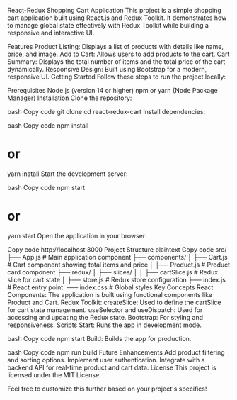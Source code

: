 React-Redux Shopping Cart Application
This project is a simple shopping cart application built using React.js and Redux Toolkit. It demonstrates how to manage global state effectively with Redux Toolkit while building a responsive and interactive UI.

Features
Product Listing: Displays a list of products with details like name, price, and image.
Add to Cart: Allows users to add products to the cart.
Cart Summary: Displays the total number of items and the total price of the cart dynamically.
Responsive Design: Built using Bootstrap for a modern, responsive UI.
Getting Started
Follow these steps to run the project locally:

Prerequisites
Node.js (version 14 or higher)
npm or yarn (Node Package Manager)
Installation
Clone the repository:

bash
Copy code
git clone <repository-url>
cd react-redux-cart
Install dependencies:

bash
Copy code
npm install
# or
yarn install
Start the development server:

bash
Copy code
npm start
# or
yarn start
Open the application in your browser:

Copy code
http://localhost:3000
Project Structure
plaintext
Copy code
src/
├── App.js             # Main application component
├── components/
│   ├── Cart.js        # Cart component showing total items and price
│   ├── Product.js     # Product card component
├── redux/
│   ├── slices/
│   │   ├── cartSlice.js # Redux slice for cart state
│   ├── store.js       # Redux store configuration
├── index.js           # React entry point
├── index.css          # Global styles
Key Concepts
React Components: The application is built using functional components like Product and Cart.
Redux Toolkit:
createSlice: Used to define the cartSlice for cart state management.
useSelector and useDispatch: Used for accessing and updating the Redux state.
Bootstrap: For styling and responsiveness.
Scripts
Start: Runs the app in development mode.

bash
Copy code
npm start
Build: Builds the app for production.

bash
Copy code
npm run build
Future Enhancements
Add product filtering and sorting options.
Implement user authentication.
Integrate with a backend API for real-time product and cart data.
License
This project is licensed under the MIT License.

Feel free to customize this further based on your project's specifics!






